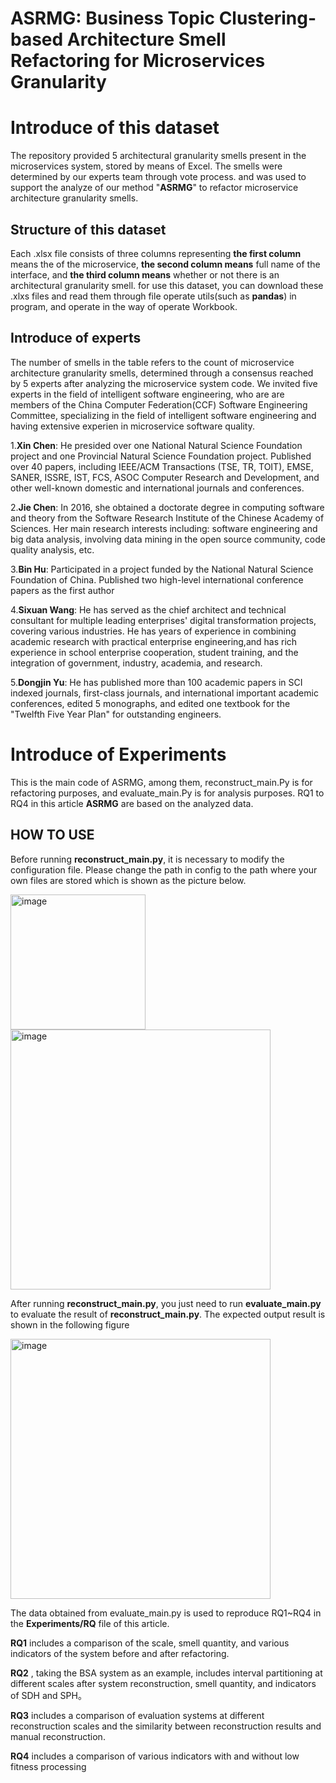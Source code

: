 # ASRMG: Business Topic Clustering-based Architecture Smell Refactoring for Microservices Granularity 
# Introduce of this dataset
The repository provided 5 architectural granularity smells present in the microservices system, stored by means of Excel.
The smells were determined by our experts team through vote process. and was used to support the analyze of our method "**ASRMG**" to refactor microservice
architecture granularity smells.

## Structure of this dataset
Each .xlsx file consists of three columns representing **the first column** means the of the microservice, 
**the second column means** full name of the interface, 
and **the third column means** whether or not there is an architectural granularity smell. for use this dataset,
you can download these .xlxs files and read them through file operate utils(such as **pandas**) in program, and operate in the way
of operate Workbook.


## Introduce of experts
The number of smells in the table refers to the count of microservice architecture granularity smells, determined through a consensus reached by 5 experts after analyzing the microservice system code. We invited five experts in the field of intelligent software engineering, who are are members of the China Computer Federation(CCF) Software Engineering Committee, specializing in the field of intelligent software engineering and having extensive experien in microservice software quality.

1.**Xin Chen**: He presided over one National Natural Science Foundation project and one Provincial Natural Science Foundation project. Published over 40 papers, including IEEE/ACM Transactions (TSE, TR, TOIT), EMSE, SANER, ISSRE, IST, FCS, ASOC Computer Research and Development, and other well-known domestic and international journals and conferences.

2.**Jie Chen**: In 2016, she obtained a doctorate degree in computing software and theory from the Software Research Institute of the Chinese Academy of Sciences. Her main research interests including: software engineering and big data analysis, involving data mining in the open source community, code quality analysis, etc.

3.**Bin Hu**: Participated in a project funded by the National Natural Science Foundation of China. Published two high-level international conference papers as the first author

4.**Sixuan Wang**: He has served as the chief architect and technical consultant for multiple leading enterprises' digital transformation projects, covering various industries. He has years of experience in combining academic research with practical enterprise engineering,and has rich experience in school enterprise cooperation, student training, and the integration of government, industry, academia, and research.

5.**Dongjin Yu**: He has published more than 100 academic papers in SCI indexed journals, first-class journals, and international important academic conferences, edited 5 monographs, and edited one textbook for the "Twelfth Five Year Plan" for outstanding engineers.

# Introduce of Experiments
This is the main code of ASRMG, among them, reconstruct_main.Py is for refactoring purposes, and evaluate_main.Py is for analysis purposes. RQ1 to RQ4 in this article **ASRMG** are based on the analyzed data.
## HOW TO USE
Before running **reconstruct_main.py**, it is necessary to modify the configuration file. Please change the path in config to the path where your own files are stored which is shown as the picture below.


   <img width="216" alt="image" src="https://github.com/user-attachments/assets/e88bd7bd-2918-4aa4-9979-44a210bc7a8d">
   
   
   <img width="416" alt="image" src="https://github.com/user-attachments/assets/263253ad-e3cb-43f0-b6fc-4711c0542583">


After running **reconstruct_main.py**, you just need to run **evaluate_main.py** to evaluate the result of **reconstruct_main.py**. The expected output result is shown in the following figure
    
    
   <img width="416" alt="image" src="https://github.com/user-attachments/assets/17bb4e02-58da-4cdf-b2c0-077517d2f396">

The data obtained from evaluate_main.py is used to reproduce RQ1~RQ4 in the **Experiments/RQ** file of this article.

**RQ1**
includes a comparison of the scale, smell quantity, and various indicators of the system before and after refactoring.

**RQ2**
, taking the BSA system as an example, includes interval partitioning at different scales after system reconstruction, smell quantity, and indicators of SDH and SPH。

**RQ3**
includes a comparison of evaluation systems at different reconstruction scales and the similarity between reconstruction results and manual reconstruction.

**RQ4**
includes a comparison of various indicators with and without low fitness processing





